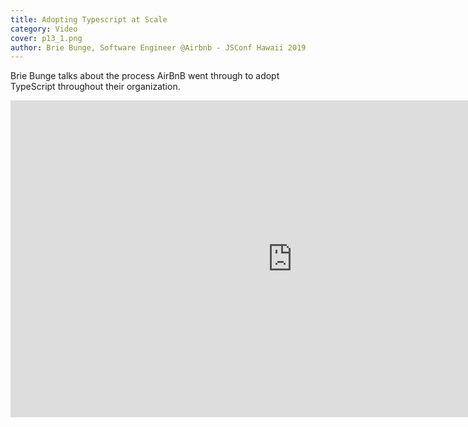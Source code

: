 ```yaml
---
title: Adopting Typescript at Scale
category: Video
cover: p13_1.png
author: Brie Bunge, Software Engineer @Airbnb - JSConf Hawaii 2019
---
```


Brie Bunge talks about the process AirBnB went through to adopt TypeScript throughout their organization.

<iframe width="901" height="507" src="https://www.youtube.com/embed/P-J9Eg7hJwE" frameborder="0" allow="accelerometer; autoplay; encrypted-media; gyroscope; picture-in-picture" allowfullscreen></iframe>
